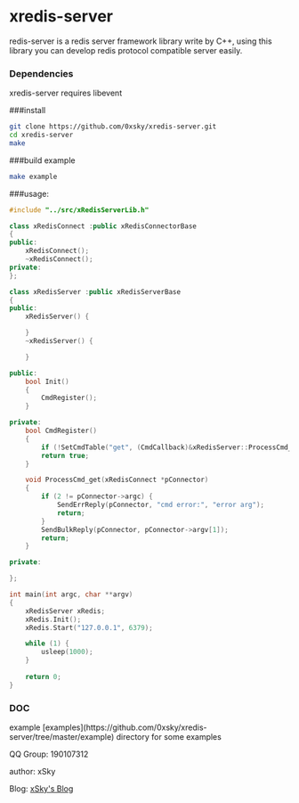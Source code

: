 xredis-server
======


redis-server is a redis server framework library write by C++, using this library you can develop redis protocol compatible server easily.


### Dependencies
xredis-server requires libevent


###install
```bash
git clone https://github.com/0xsky/xredis-server.git
cd xredis-server
make
```
###build example
```bash
make example
```

###usage:
```cpp
#include "../src/xRedisServerLib.h"

class xRedisConnect :public xRedisConnectorBase
{
public:
    xRedisConnect();
    ~xRedisConnect();
private:
};

class xRedisServer :public xRedisServerBase
{
public:
    xRedisServer() {

    }
    ~xRedisServer() {

    }

public:
    bool Init()
    {
        CmdRegister();
    }

private:
    bool CmdRegister()
    {
        if (!SetCmdTable("get", (CmdCallback)&xRedisServer::ProcessCmd_get)) return false;
        return true;
    }

    void ProcessCmd_get(xRedisConnect *pConnector)
    {
        if (2 != pConnector->argc) {
            SendErrReply(pConnector, "cmd error:", "error arg");
            return;
        }
        SendBulkReply(pConnector, pConnector->argv[1]);
        return;
    }

private:

};

int main(int argc, char **argv)
{
    xRedisServer xRedis;
    xRedis.Init();
    xRedis.Start("127.0.0.1", 6379);

    while (1) {
        usleep(1000);
    }
    
    return 0;
}

```
### DOC

<p>example [examples](https://github.com/0xsky/xredis-server/tree/master/example) directory for some examples
<p>QQ Group: 190107312

<p><p>author: xSky        
<p>Blog: <a href="http://www.0xsky.com/">xSky's Blog</a>

